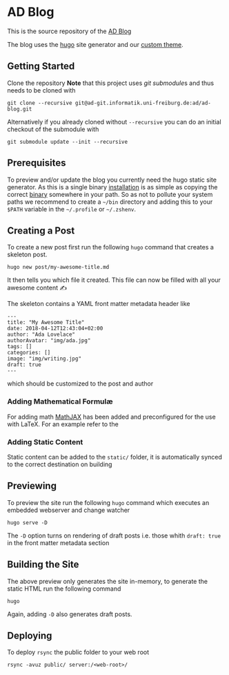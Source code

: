 AD Blog
=======
This is the source repository of the [AD Blog](https://ad-blog.informatik.uni-freiburg.de)

The blog uses the [hugo](https://gohugo.io) site generator and our [custom
theme](https://ad-git.informatik.uni-freiburg.de/ad/ad-blog-theme).

Getting Started
---------------
Clone the repository **Note** that this project uses *git submodule*s and thus
needs to be cloned with

    git clone --recursive git@ad-git.informatik.uni-freiburg.de:ad/ad-blog.git

Alternatively if you already cloned without `--recursive` you can do an initial
checkout of the submodule with

    git submodule update --init --recursive

## Prerequisites
To preview and/or update the blog you currently need the hugo static site
generator. As this is a single binary
[installation](https://gohugo.io/getting-started/installing) is as simple as
copying the correct [binary](https://github.com/gohugoio/hugo/releases)
somewhere in your path. So as not to pollute your system paths we recommend to
create a `~/bin` directory and adding this to your `$PATH` variable in the
`~/.profile` or `~/.zshenv`.

## Creating a Post
To create a new post first run the following `hugo` command that creates
a skeleton post.

    hugo new post/my-awesome-title.md

It then tells you which file it created. This file can now be filled with all
your awesome content ✍️

The skeleton contains a YAML front matter metadata header like

    ---
    title: "My Awesome Title"
    date: 2018-04-12T12:43:04+02:00
    author: "Ada Lovelace"
    authorAvatar: "img/ada.jpg"
    tags: []
    categories: []
    image: "img/writing.jpg"
    draft: true
    ---

which should be customized to the post and author

### Adding Mathematical Formulæ
For adding math [MathJAX](https://www.mathjax.org) has been added and
preconfigured for the use with LaTeX. For an example refer to the 

### Adding Static Content
Static content can be added to the `static/` folder, it is automatically synced
to the correct destination on building

Previewing
----------
To preview the site run the following `hugo` command which executes an embedded
webserver and change watcher

    hugo serve -D

The `-D` option turns on rendering of draft posts i.e. those whith `draft:
true` in the front matter metadata section

Building the Site
-----------------
The above preview only generates the site in-memory, to generate the static
HTML run the following command

    hugo

Again, adding `-D` also generates draft posts.

Deploying
---------
To deploy `rsync` the public folder to your web root

    rsync -avuz public/ server:/<web-root>/
